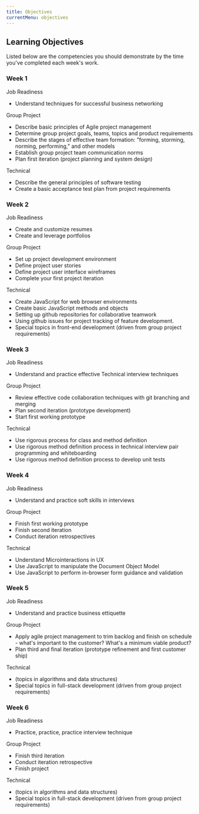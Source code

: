 ```yaml
---
title: Objectives
currentMenu: objectives
---
```


## Learning Objectives

Listed below are the competencies you should demonstrate by the time you've completed each week's work.

### Week 1

Job Readiness

* Understand techniques for successful business networking

Group Project

* Describe basic principles of Agile project management 
* Determine group project goals, teams, topics and product requirements
* Describe the stages of effective team formation: "forming, storming, norming, performing," and other models
* Establish group project team communication norms
* Plan first iteration (project planning and system design)

Technical

* Describe the general principles of software testing
* Create a basic acceptance test plan from project requirements


### Week 2


Job Readiness

* Create and customize resumes
* Create and leverage portfolios

Group Project

* Set up project development environment
* Define project user stories
* Define project user interface wireframes
* Complete your first project iteration

Technical

* Create JavaScript for web browser environments
* Create basic JavaScript methods and objects 
* Setting up github repositories for collaborative teamwork
* Using github issues for project tracking of feature development.
* Special topics in front-end development (driven from group project requirements)


### Week 3

Job Readiness

* Understand and practice effective Technical interview techniques

Group Project

* Review effective code collaboration techniques with git branching and merging
* Plan second iteration (prototype development)
* Start first working prototype

Technical
* Use rigorous process for class and method definition
* Use rigorous method definition process in technical interview pair programming and whiteboarding
* Use rigorous method definition process to develop unit tests

### Week 4

Job Readiness

* Understand and practice soft skills in interviews

Group Project

* Finish first working prototype
* Finish second iteration
* Conduct iteration retrospectives

Technical

* Understand Microinteractions in UX
* Use JavaScript to manipulate the Document Object Model
* Use JavaScript to perform in-browser form guidance and validation

### Week 5

Job Readiness

* Understand and practice business ettiquette

Group Project

* Apply agile project management to trim backlog and finish on schedule - what's important to the customer? What's a minimum viable product?
* Plan third and final iteration (prototype refinement and first customer ship)

Technical

* (topics in algorithms and data structures)
* Special topics in full-stack development (driven from group project requirements)

### Week 6

Job Readiness

* Practice, practice, practice interview technique

Group Project

* Finish third iteration
* Conduct iteration retrospective
* Finish project

Technical

* (topics in algorithms and data structures)
* Special topics in full-stack development (driven from group project requirements)